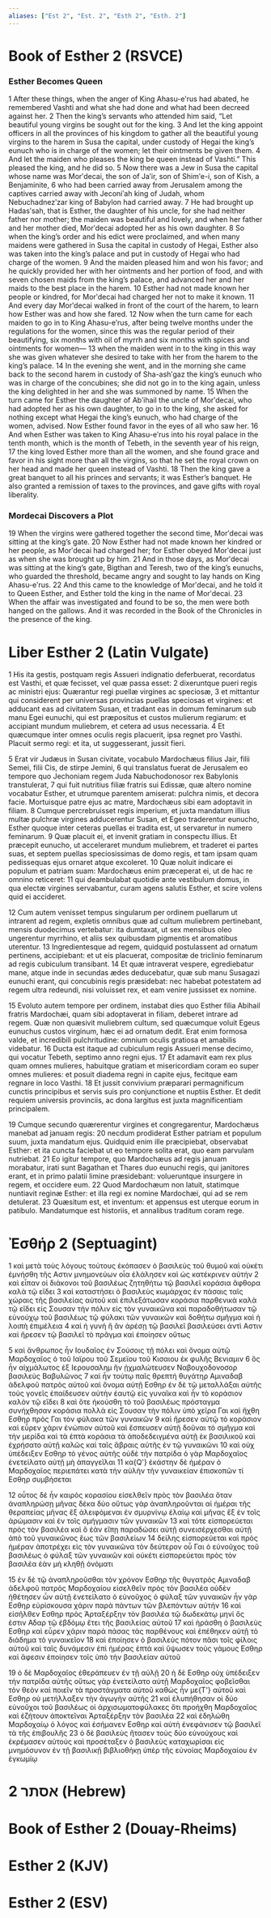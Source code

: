 ```yaml
---
aliases: ["Est 2", "Est. 2", "Esth 2", "Esth. 2"]
---
```



# Book of Esther 2 (RSVCE)

### Esther Becomes Queen
1 After these things, when the anger of King Ahasu-eʹrus had abated, he remembered Vashti and what she had done and what had been decreed against her.
2 Then the king’s servants who attended him said, “Let beautiful young virgins be sought out for the king.
3 And let the king appoint officers in all the provinces of his kingdom to gather all the beautiful young virgins to the harem in Susa the capital, under custody of Hegai the king’s eunuch who is in charge of the women; let their ointments be given them.
4 And let the maiden who pleases the king be queen instead of Vashti.” This pleased the king, and he did so.
5 Now there was a Jew in Susa the capital whose name was Morʹdecai, the son of Jaʹir, son of Shimʹe-i, son of Kish, a Benjaminite,
6 who had been carried away from Jerusalem among the captives carried away with Jeconiʹah king of Judah, whom Nebuchadnezʹzar king of Babylon had carried away.
7 He had brought up Hadasʹsah, that is Esther, the daughter of his uncle, for she had neither father nor mother; the maiden was beautiful and lovely, and when her father and her mother died, Morʹdecai adopted her as his own daughter.
8 So when the king’s order and his edict were proclaimed, and when many maidens were gathered in Susa the capital in custody of Hegai, Esther also was taken into the king’s palace and put in custody of Hegai who had charge of the women.
9 And the maiden pleased him and won his favor; and he quickly provided her with her ointments and her portion of food, and with seven chosen maids from the king’s palace, and advanced her and her maids to the best place in the harem.
10 Esther had not made known her people or kindred, for Morʹdecai had charged her not to make it known.
11 And every day Morʹdecai walked in front of the court of the harem, to learn how Esther was and how she fared.
12 Now when the turn came for each maiden to go in to King Ahasu-eʹrus, after being twelve months under the regulations for the women, since this was the regular period of their beautifying, six months with oil of myrrh and six months with spices and ointments for women—
13 when the maiden went in to the king in this way she was given whatever she desired to take with her from the harem to the king’s palace.
14 In the evening she went, and in the morning she came back to the second harem in custody of Sha-ashʹgaz the king’s eunuch who was in charge of the concubines; she did not go in to the king again, unless the king delighted in her and she was summoned by name.
15 When the turn came for Esther the daughter of Abʹihail the uncle of Morʹdecai, who had adopted her as his own daughter, to go in to the king, she asked for nothing except what Hegai the king’s eunuch, who had charge of the women, advised. Now Esther found favor in the eyes of all who saw her.
16 And when Esther was taken to King Ahasu-eʹrus into his royal palace in the tenth month, which is the month of Tebeth, in the seventh year of his reign,
17 the king loved Esther more than all the women, and she found grace and favor in his sight more than all the virgins, so that he set the royal crown on her head and made her queen instead of Vashti.
18 Then the king gave a great banquet to all his princes and servants; it was Esther’s banquet. He also granted a remission of taxes to the provinces, and gave gifts with royal liberality.
### Mordecai Discovers a Plot
19 When the virgins were gathered together the second time, Morʹdecai was sitting at the king’s gate.
20 Now Esther had not made known her kindred or her people, as Morʹdecai had charged her; for Esther obeyed Morʹdecai just as when she was brought up by him.
21 And in those days, as Morʹdecai was sitting at the king’s gate, Bigthan and Teresh, two of the king’s eunuchs, who guarded the threshold, became angry and sought to lay hands on King Ahasu-eʹrus.
22 And this came to the knowledge of Morʹdecai, and he told it to Queen Esther, and Esther told the king in the name of Morʹdecai.
23 When the affair was investigated and found to be so, the men were both hanged on the gallows. And it was recorded in the Book of the Chronicles in the presence of the king.


# Liber Esther 2 (Latin Vulgate)

1 His ita gestis, postquam regis Assueri indignatio deferbuerat, recordatus est Vasthi, et quæ fecisset, vel quæ passa esset:
2 dixeruntque pueri regis ac ministri ejus: Quærantur regi puellæ virgines ac speciosæ,
3 et mittantur qui considerent per universas provincias puellas speciosas et virgines: et adducant eas ad civitatem Susan, et tradant eas in domum feminarum sub manu Egei eunuchi, qui est præpositus et custos mulierum regiarum: et accipiant mundum muliebrem, et cetera ad usus necessaria.
4 Et quæcumque inter omnes oculis regis placuerit, ipsa regnet pro Vasthi. Placuit sermo regi: et ita, ut suggesserant, jussit fieri.

5 Erat vir Judæus in Susan civitate, vocabulo Mardochæus filius Jair, filii Semei, filii Cis, de stirpe Jemini,
6 qui translatus fuerat de Jerusalem eo tempore quo Jechoniam regem Juda Nabuchodonosor rex Babylonis transtulerat,
7 qui fuit nutritius filiæ fratris sui Edissæ, quæ altero nomine vocabatur Esther, et utrumque parentem amiserat: pulchra nimis, et decora facie. Mortuisque patre ejus ac matre, Mardochæus sibi eam adoptavit in filiam.
8 Cumque percrebruisset regis imperium, et juxta mandatum illius multæ pulchræ virgines adducerentur Susan, et Egeo traderentur eunucho, Esther quoque inter ceteras puellas ei tradita est, ut servaretur in numero feminarum.
9 Quæ placuit ei, et invenit gratiam in conspectu illius. Et præcepit eunucho, ut acceleraret mundum muliebrem, et traderet ei partes suas, et septem puellas speciosissimas de domo regis, et tam ipsam quam pedissequas ejus ornaret atque excoleret.
10 Quæ noluit indicare ei populum et patriam suam: Mardochæus enim præceperat ei, ut de hac re omnino reticeret:
11 qui deambulabat quotidie ante vestibulum domus, in qua electæ virgines servabantur, curam agens salutis Esther, et scire volens quid ei accideret.

12 Cum autem venisset tempus singularum per ordinem puellarum ut intrarent ad regem, expletis omnibus quæ ad cultum muliebrem pertinebant, mensis duodecimus vertebatur: ita dumtaxat, ut sex mensibus oleo ungerentur myrrhino, et aliis sex quibusdam pigmentis et aromatibus uterentur.
13 Ingredientesque ad regem, quidquid postulassent ad ornatum pertinens, accipiebant: et ut eis placuerat, compositæ de triclinio feminarum ad regis cubiculum transibant.
14 Et quæ intraverat vespere, egrediebatur mane, atque inde in secundas ædes deducebatur, quæ sub manu Susagazi eunuchi erant, qui concubinis regis præsidebat: nec habebat potestatem ad regem ultra redeundi, nisi voluisset rex, et eam venire jussisset ex nomine.

15 Evoluto autem tempore per ordinem, instabat dies quo Esther filia Abihail fratris Mardochæi, quam sibi adoptaverat in filiam, deberet intrare ad regem. Quæ non quæsivit muliebrem cultum, sed quæcumque voluit Egeus eunuchus custos virginum, hæc ei ad ornatum dedit. Erat enim formosa valde, et incredibili pulchritudine: omnium oculis gratiosa et amabilis videbatur.
16 Ducta est itaque ad cubiculum regis Assueri mense decimo, qui vocatur Tebeth, septimo anno regni ejus.
17 Et adamavit eam rex plus quam omnes mulieres, habuitque gratiam et misericordiam coram eo super omnes mulieres: et posuit diadema regni in capite ejus, fecitque eam regnare in loco Vasthi.
18 Et jussit convivium præparari permagnificum cunctis principibus et servis suis pro conjunctione et nuptiis Esther. Et dedit requiem universis provinciis, ac dona largitus est juxta magnificentiam principalem.

19 Cumque secundo quærerentur virgines et congregarentur, Mardochæus manebat ad januam regis:
20 necdum prodiderat Esther patriam et populum suum, juxta mandatum ejus. Quidquid enim ille præcipiebat, observabat Esther: et ita cuncta faciebat ut eo tempore solita erat, quo eam parvulam nutriebat.
21 Eo igitur tempore, quo Mardochæus ad regis januam morabatur, irati sunt Bagathan et Thares duo eunuchi regis, qui janitores erant, et in primo palatii limine præsidebant: volueruntque insurgere in regem, et occidere eum.
22 Quod Mardochæum non latuit, statimque nuntiavit reginæ Esther: et illa regi ex nomine Mardochæi, qui ad se rem detulerat.
23 Quæsitum est, et inventum: et appensus est uterque eorum in patibulo. Mandatumque est historiis, et annalibus traditum coram rege.


# Ἐσθήρ 2 (Septuagint)

1 καὶ μετὰ τοὺς λόγους τούτους ἐκόπασεν ὁ βασιλεὺς τοῦ θυμοῦ καὶ οὐκέτι ἐμνήσθη τῆς Αστιν μνημονεύων οἷα ἐλάλησεν καὶ ὡς κατέκρινεν αὐτήν
2 καὶ εἶπαν οἱ διάκονοι τοῦ βασιλέως ζητηθήτω τῷ βασιλεῖ κοράσια ἄφθορα καλὰ τῷ εἴδει
3 καὶ καταστήσει ὁ βασιλεὺς κωμάρχας ἐν πάσαις ταῖς χώραις τῆς βασιλείας αὐτοῦ καὶ ἐπιλεξάτωσαν κοράσια παρθενικὰ καλὰ τῷ εἴδει εἰς Σουσαν τὴν πόλιν εἰς τὸν γυναικῶνα καὶ παραδοθήτωσαν τῷ εὐνούχῳ τοῦ βασιλέως τῷ φύλακι τῶν γυναικῶν καὶ δοθήτω σμῆγμα καὶ ἡ λοιπὴ ἐπιμέλεια
4 καὶ ἡ γυνή ἣ ἂν ἀρέσῃ τῷ βασιλεῖ βασιλεύσει ἀντὶ Αστιν καὶ ἤρεσεν τῷ βασιλεῖ τὸ πρᾶγμα καὶ ἐποίησεν οὕτως

5 καὶ ἄνθρωπος ἦν Ιουδαῖος ἐν Σούσοις τῇ πόλει καὶ ὄνομα αὐτῷ Μαρδοχαῖος ὁ τοῦ Ιαϊρου τοῦ Σεμεϊου τοῦ Κισαιου ἐκ φυλῆς Βενιαμιν
6 ὃς ἦν αἰχμάλωτος ἐξ Ιερουσαλημ ἣν ᾐχμαλώτευσεν Ναβουχοδονοσορ βασιλεὺς Βαβυλῶνος
7 καὶ ἦν τούτῳ παῖς θρεπτή θυγάτηρ Αμιναδαβ ἀδελφοῦ πατρὸς αὐτοῦ καὶ ὄνομα αὐτῇ Εσθηρ ἐν δὲ τῷ μεταλλάξαι αὐτῆς τοὺς γονεῖς ἐπαίδευσεν αὐτὴν ἑαυτῷ εἰς γυναῖκα καὶ ἦν τὸ κοράσιον καλὸν τῷ εἴδει
8 καὶ ὅτε ἠκούσθη τὸ τοῦ βασιλέως πρόσταγμα συνήχθησαν κοράσια πολλὰ εἰς Σουσαν τὴν πόλιν ὑπὸ χεῖρα Γαι καὶ ἤχθη Εσθηρ πρὸς Γαι τὸν φύλακα τῶν γυναικῶν
9 καὶ ἤρεσεν αὐτῷ τὸ κοράσιον καὶ εὗρεν χάριν ἐνώπιον αὐτοῦ καὶ ἔσπευσεν αὐτῇ δοῦναι τὸ σμῆγμα καὶ τὴν μερίδα καὶ τὰ ἑπτὰ κοράσια τὰ ἀποδεδειγμένα αὐτῇ ἐκ βασιλικοῦ καὶ ἐχρήσατο αὐτῇ καλῶς καὶ ταῖς ἅβραις αὐτῆς ἐν τῷ γυναικῶνι
10 καὶ οὐχ ὑπέδειξεν Εσθηρ τὸ γένος αὐτῆς οὐδὲ τὴν πατρίδα ὁ γὰρ Μαρδοχαῖος ἐνετείλατο αὐτῇ μὴ ἀπαγγεῖλαι
11 κα{Q'} ἑκάστην δὲ ἡμέραν ὁ Μαρδοχαῖος περιεπάτει κατὰ τὴν αὐλὴν τὴν γυναικείαν ἐπισκοπῶν τί Εσθηρ συμβήσεται

12 οὗτος δὲ ἦν καιρὸς κορασίου εἰσελθεῖν πρὸς τὸν βασιλέα ὅταν ἀναπληρώσῃ μῆνας δέκα δύο οὕτως γὰρ ἀναπληροῦνται αἱ ἡμέραι τῆς θεραπείας μῆνας ἓξ ἀλειφόμεναι ἐν σμυρνίνῳ ἐλαίῳ καὶ μῆνας ἓξ ἐν τοῖς ἀρώμασιν καὶ ἐν τοῖς σμήγμασιν τῶν γυναικῶν
13 καὶ τότε εἰσπορεύεται πρὸς τὸν βασιλέα καὶ ὃ ἐὰν εἴπῃ παραδώσει αὐτῇ συνεισέρχεσθαι αὐτῇ ἀπὸ τοῦ γυναικῶνος ἕως τῶν βασιλείων
14 δείλης εἰσπορεύεται καὶ πρὸς ἡμέραν ἀποτρέχει εἰς τὸν γυναικῶνα τὸν δεύτερον οὗ Γαι ὁ εὐνοῦχος τοῦ βασιλέως ὁ φύλαξ τῶν γυναικῶν καὶ οὐκέτι εἰσπορεύεται πρὸς τὸν βασιλέα ἐὰν μὴ κληθῇ ὀνόματι

15 ἐν δὲ τῷ ἀναπληροῦσθαι τὸν χρόνον Εσθηρ τῆς θυγατρὸς Αμιναδαβ ἀδελφοῦ πατρὸς Μαρδοχαίου εἰσελθεῖν πρὸς τὸν βασιλέα οὐδὲν ἠθέτησεν ὧν αὐτῇ ἐνετείλατο ὁ εὐνοῦχος ὁ φύλαξ τῶν γυναικῶν ἦν γὰρ Εσθηρ εὑρίσκουσα χάριν παρὰ πάντων τῶν βλεπόντων αὐτήν
16 καὶ εἰσῆλθεν Εσθηρ πρὸς Ἀρταξέρξην τὸν βασιλέα τῷ δωδεκάτῳ μηνί ὅς ἐστιν Αδαρ τῷ ἑβδόμῳ ἔτει τῆς βασιλείας αὐτοῦ
17 καὶ ἠράσθη ὁ βασιλεὺς Εσθηρ καὶ εὗρεν χάριν παρὰ πάσας τὰς παρθένους καὶ ἐπέθηκεν αὐτῇ τὸ διάδημα τὸ γυναικεῖον
18 καὶ ἐποίησεν ὁ βασιλεὺς πότον πᾶσι τοῖς φίλοις αὐτοῦ καὶ ταῖς δυνάμεσιν ἐπὶ ἡμέρας ἑπτὰ καὶ ὕψωσεν τοὺς γάμους Εσθηρ καὶ ἄφεσιν ἐποίησεν τοῖς ὑπὸ τὴν βασιλείαν αὐτοῦ

19 ὁ δὲ Μαρδοχαῖος ἐθεράπευεν ἐν τῇ αὐλῇ
20 ἡ δὲ Εσθηρ οὐχ ὑπέδειξεν τὴν πατρίδα αὐτῆς οὕτως γὰρ ἐνετείλατο αὐτῇ Μαρδοχαῖος φοβεῖσθαι τὸν θεὸν καὶ ποιεῖν τὰ προστάγματα αὐτοῦ καθὼς ἦν με{T'} αὐτοῦ καὶ Εσθηρ οὐ μετήλλαξεν τὴν ἀγωγὴν αὐτῆς
21 καὶ ἐλυπήθησαν οἱ δύο εὐνοῦχοι τοῦ βασιλέως οἱ ἀρχισωματοφύλακες ὅτι προήχθη Μαρδοχαῖος καὶ ἐζήτουν ἀποκτεῖναι Ἀρταξέρξην τὸν βασιλέα
22 καὶ ἐδηλώθη Μαρδοχαίῳ ὁ λόγος καὶ ἐσήμανεν Εσθηρ καὶ αὐτὴ ἐνεφάνισεν τῷ βασιλεῖ τὰ τῆς ἐπιβουλῆς
23 ὁ δὲ βασιλεὺς ἤτασεν τοὺς δύο εὐνούχους καὶ ἐκρέμασεν αὐτούς καὶ προσέταξεν ὁ βασιλεὺς καταχωρίσαι εἰς μνημόσυνον ἐν τῇ βασιλικῇ βιβλιοθήκῃ ὑπὲρ τῆς εὐνοίας Μαρδοχαίου ἐν ἐγκωμίῳ


# 2 אסתר (Hebrew)


# Book of Esther 2 (Douay-Rheims)


# Esther 2 (KJV)


# Esther 2 (ESV)

